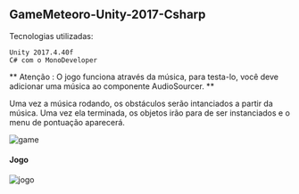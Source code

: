 ## GameMeteoro-Unity-2017-Csharp

Tecnologias utilizadas:
	
	Unity 2017.4.40f
	C# com o MonoDeveloper
	
** Atenção : O jogo funciona através da música, para testa-lo, você deve adicionar uma música ao componente AudioSourcer. ** 

Uma vez a música rodando, os obstáculos serão intanciados a partir da música. Uma vez ela terminada, os objetos irão para de ser instanciados e o menu de pontuação aparecerá.


![game](https://i.imgur.com/Hvu2xRf.png)

#### Jogo

![jogo](https://i.imgur.com/udHFyAT.png)





